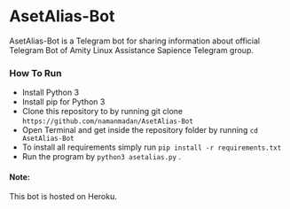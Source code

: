 # AsetAlias-Bot
AsetAlias-Bot is a Telegram bot for sharing information about official Telegram Bot of Amity Linux Assistance Sapience Telegram group.

### How To Run

* Install Python 3
* Install pip for Python 3
* Clone this repository to by running git clone `https://github.com/namanmadan/AsetAlias-Bot`
* Open Terminal and get inside the repository folder by running `cd AsetAlias-Bot`
* To install all requirements simply run `pip install -r requirements.txt`
* Run the program by `python3 asetalias.py` .

#### Note:

This bot is hosted on Heroku.
